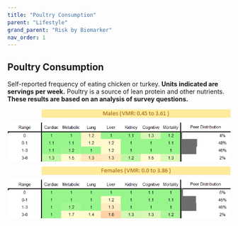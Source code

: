 ```yaml
---
title: "Poultry Consumption"
parent: "Lifestyle"
grand_parent: "Risk by Biomarker"
nav_order: 1
---
```



## Poultry Consumption


Self-reported frequency of eating chicken or turkey. **Units indicated are servings per week.** Poultry is a source of lean protein and other nutrients. **These results are based on an analysis of survey questions.**

<div style="display: flex; flex-direction: column; gap: 10px;">

  <img src="/assets/images/vmrbiomarker_poultry_intake__male.png" alt="Poultry Consumption VMR Male" style="margin-left: 15%">
  <img src="/assets/images/rr_poultry_intake__male.png" alt="Poultry Consumption RR Male">

  <img src="/assets/images/vmrbiomarker_poultry_intake__female.png" alt="Poultry Consumption VMR Female" style="margin-left: 15%; ">
  <img src="/assets/images/rr_poultry_intake__female.png" alt="Poultry Consumption RR Female">

</div>



